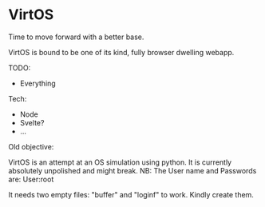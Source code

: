 # VirtOS

Time to move forward with a better base.

VirtOS is bound to be one of its kind, fully browser dwelling webapp. 

TODO:
- Everything

Tech:
- Node
- Svelte?
- ...

Old objective:

VirtOS is an attempt at an OS simulation using python. It is currently absolutely unpolished and might break. 
NB: The User name and Passwords are:
  User:root
  
It needs two empty files:
  "buffer" and "loginf" to work. Kindly create them.
